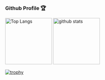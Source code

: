 ### Github Profile 🏆

<p align="left"> 
  <img alt="Top Langs" height="150px" src="https://github-readme-stats.vercel.app/api/top-langs/?username=cottoncandy31&layout=compact&show_icons=true&theme=onedark" />
  <img alt="github stats" height="150px" src="https://github-readme-stats.vercel.app/api?username=cottoncandy31&theme=onedark&show_icons=ture" />
</p>

[![trophy](https://github-profile-trophy.vercel.app/?username=cottoncandy31&theme=onedark&column=7
)](https://github.com/ryo-ma/github-profile-trophy)
